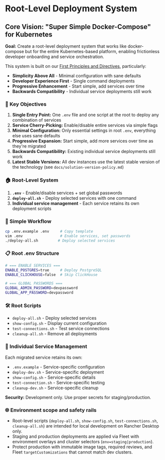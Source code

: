 # Root-Level Deployment System

## Core Vision: "Super Simple Docker-Compose" for Kubernetes

**Goal:** Create a root-level deployment system that works like docker-compose but for the entire Kubernetes-based platform, enabling frictionless developer onboarding and service orchestration.

This system is built on our [First Principles and Directives](FIRST_PRINCIPLES.md), particularly:
- **Simplicity Above All** - Minimal configuration with sane defaults
- **Developer Experience First** - Single command deployments
- **Progressive Enhancement** - Start simple, add services over time
- **Backwards Compatibility** - Individual service deployments still work

### 🎯 Key Objectives

1. **Single Entry Point:** One `.env` file and one script at the root to deploy any combination of services
2. **Service Cherry-Picking:** Enable/disable entire services via simple flags
3. **Minimal Configuration:** Only essential settings in root `.env`, everything else uses sane defaults
4. **Progressive Expansion:** Start simple, add more services over time as they're migrated
5. **Backwards Compatibility:** Existing individual service deployments still work
6. **Latest Stable Versions:** All dev instances use the latest stable version of the technology (see `docs/solution-version-policy.md`)

### 🏠 Root-Level System

1. **`.env`** - Enable/disable services + set global passwords
2. **`deploy-all.sh`** - Deploy selected services with one command
3. **Individual service management** - Each service retains its own deployment scripts

### 🚀 Simple Workflow

```bash
cp .env.example .env     # Copy template
vim .env                 # Enable services, set passwords
./deploy-all.sh         # Deploy selected services
```

### 📋 Root .env Structure

```bash
# === ENABLE SERVICES ===
ENABLE_POSTGRES=true     # Deploy PostgreSQL
ENABLE_CLICKHOUSE=false  # Skip ClickHouse

# === GLOBAL PASSWORDS ===
GLOBAL_ADMIN_PASSWORD=devpassword
GLOBAL_APP_PASSWORD=devpassword
```

### 🛠️ Root Scripts

- `deploy-all.sh` - Deploy selected services
- `show-config.sh` - Display current configuration
- `test-connections.sh` - Test service connections
- `cleanup-all.sh` - Remove all deployments

### 📁 Individual Service Management

Each migrated service retains its own:
- `.env.example` - Service-specific configuration
- `deploy-dev.sh` - Service-specific deployment
- `show-config.sh` - Service-specific details
- `test-connection.sh` - Service-specific testing
- `cleanup-dev.sh` - Service-specific cleanup

**Security:** Development only. Use proper secrets for staging/production.

### 🌐 Environment scope and safety rails

- Root-level scripts (`deploy-all.sh`, `show-config.sh`, `test-connections.sh`, `cleanup-all.sh`) are intended for local development on Rancher Desktop only.
- Staging and production deployments are applied via Fleet with environment overlays and cluster selectors (`env=staging|production`).
- Protect production with immutable image tags, required reviews, and Fleet `targetCustomizations` that cannot match dev clusters.